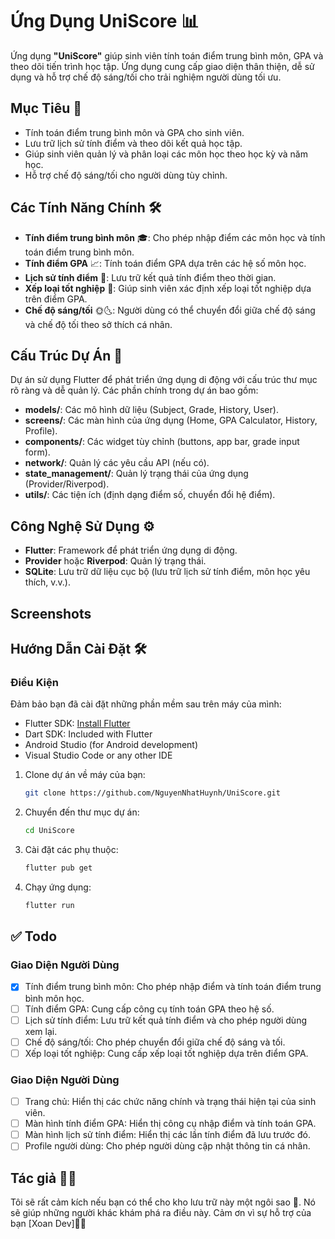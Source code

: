 # Ứng Dụng UniScore 📊
Ứng dụng **"UniScore"** giúp sinh viên tính toán điểm trung bình môn, GPA và theo dõi tiến trình học tập. Ứng dụng cung cấp giao diện thân thiện, dễ sử dụng và hỗ trợ chế độ sáng/tối cho trải nghiệm người dùng tối ưu.

## Mục Tiêu 🎯
- Tính toán điểm trung bình môn và GPA cho sinh viên.
- Lưu trữ lịch sử tính điểm và theo dõi kết quả học tập.
- Giúp sinh viên quản lý và phân loại các môn học theo học kỳ và năm học.
- Hỗ trợ chế độ sáng/tối cho người dùng tùy chỉnh.

## Các Tính Năng Chính 🛠️
- **Tính điểm trung bình môn** 🎓: Cho phép nhập điểm các môn học và tính toán điểm trung bình môn.
- **Tính điểm GPA** 📈: Tính toán điểm GPA dựa trên các hệ số môn học.
- **Lịch sử tính điểm** 📜: Lưu trữ kết quả tính điểm theo thời gian.
- **Xếp loại tốt nghiệp** 🏅: Giúp sinh viên xác định xếp loại tốt nghiệp dựa trên điểm GPA.
- **Chế độ sáng/tối** 🌞🌜: Người dùng có thể chuyển đổi giữa chế độ sáng và chế độ tối theo sở thích cá nhân.

## Cấu Trúc Dự Án 📁
Dự án sử dụng Flutter để phát triển ứng dụng di động với cấu trúc thư mục rõ ràng và dễ quản lý. Các phần chính trong dự án bao gồm:
- **models/**: Các mô hình dữ liệu (Subject, Grade, History, User).
- **screens/**: Các màn hình của ứng dụng (Home, GPA Calculator, History, Profile).
- **components/**: Các widget tùy chỉnh (buttons, app bar, grade input form).
- **network/**: Quản lý các yêu cầu API (nếu có).
- **state_management/**: Quản lý trạng thái của ứng dụng (Provider/Riverpod).
- **utils/**: Các tiện ích (định dạng điểm số, chuyển đổi hệ điểm).

## Công Nghệ Sử Dụng ⚙️
- **Flutter**: Framework để phát triển ứng dụng di động.
- **Provider** hoặc **Riverpod**: Quản lý trạng thái.
- **SQLite**: Lưu trữ dữ liệu cục bộ (lưu trữ lịch sử tính điểm, môn học yêu thích, v.v.).

## Screenshots
<!--  <div style="display: flex; flex-wrap: wrap; gap: 20px; justify-content: center;">
    <img src="https://imgur.com/GAs1eMF.png" alt="Image 1" style="width: 45%; height: auto; object-fit: cover; border-radius: 8px; box-shadow: 0 4px 8px rgba(0, 0, 0, 0.2);">
    <img src="https://imgur.com/RSfEyWZ.png" alt="Image 2" style="width: 45%; height: auto; object-fit: cover; border-radius: 8px; box-shadow: 0 4px 8px rgba(0, 0, 0, 0.2);">
    <img src="https://imgur.com/7qqb0Ij.png" alt="Image 3" style="width: 45%; height: auto; object-fit: cover; border-radius: 8px; box-shadow: 0 4px 8px rgba(0, 0, 0, 0.2);">
    <img src="https://imgur.com/oI4HpUu.png" alt="Image 4" style="width: 45%; height: auto; object-fit: cover; border-radius: 8px; box-shadow: 0 4px 8px rgba(0, 0, 0, 0.2);">
</div> -->

## Hướng Dẫn Cài Đặt 🛠️
### Điều Kiện
Đảm bảo bạn đã cài đặt những phần mềm sau trên máy của mình:
- Flutter SDK: [Install Flutter](https://flutter.dev/docs/get-started/install)
- Dart SDK: Included with Flutter
- Android Studio (for Android development)
- Visual Studio Code or any other IDE

1. Clone dự án về máy của bạn:
   ```bash
   git clone https://github.com/NguyenNhatHuynh/UniScore.git
2. Chuyển đến thư mục dự án:
   ```bash
   cd UniScore
3. Cài đặt các phụ thuộc:
   ```bash
   flutter pub get
4. Chạy ứng dụng:
    ```bash
   flutter run

## ✅ Todo
### Giao Diện Người Dùng
- [x] Tính điểm trung bình môn: Cho phép nhập điểm và tính toán điểm trung bình môn học.
- [ ] Tính điểm GPA: Cung cấp công cụ tính toán GPA theo hệ số.
- [ ] Lịch sử tính điểm: Lưu trữ kết quả tính điểm và cho phép người dùng xem lại.
- [ ] Chế độ sáng/tối: Cho phép chuyển đổi giữa chế độ sáng và tối.
- [ ] Xếp loại tốt nghiệp: Cung cấp xếp loại tốt nghiệp dựa trên điểm GPA.
### Giao Diện Người Dùng
- [ ] Trang chủ: Hiển thị các chức năng chính và trạng thái hiện tại của sinh viên.
- [ ] Màn hình tính điểm GPA: Hiển thị công cụ nhập điểm và tính toán GPA.
- [ ] Màn hình lịch sử tính điểm: Hiển thị các lần tính điểm đã lưu trước đó.
- [ ] Profile người dùng: Cho phép người dùng cập nhật thông tin cá nhân.
 
## Tác giả 👨‍💻
Tôi sẽ rất cảm kích nếu bạn có thể cho kho lưu trữ này một ngôi sao 🌟. Nó sẽ giúp những người khác khám phá ra điều này. Cảm ơn vì sự hỗ trợ của bạn [Xoan Dev]👨‍💻
   

